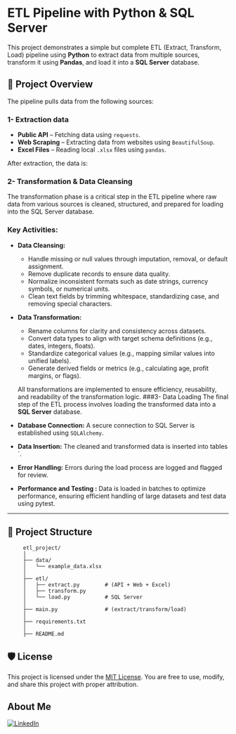 # ETL Pipeline with Python & SQL Server

This project demonstrates a simple but complete ETL (Extract, Transform, Load) pipeline using **Python** to extract data from multiple sources, transform it using **Pandas**, and load it into a **SQL Server** database.

## 📖 Project Overview

The pipeline pulls data from the following sources:
  ### 1-  Extraction data

- **Public API** – Fetching data using `requests`.
- **Web Scraping** – Extracting data from websites using `BeautifulSoup`.
- **Excel Files** – Reading local `.xlsx` files using `pandas`.

After extraction, the data is:
 ### 2- Transformation & Data Cleansing

The transformation phase is a critical step in the ETL pipeline where raw data from various sources is cleaned, structured, and prepared for loading into the SQL Server database.

### Key Activities:

- **Data Cleansing:**
  - Handle missing or null values through imputation, removal, or default assignment.
  - Remove duplicate records to ensure data quality.
  - Normalize inconsistent formats such as date strings, currency symbols, or numerical units.
  - Clean text fields by trimming whitespace, standardizing case, and removing special characters.

- **Data Transformation:**
  - Rename columns for clarity and consistency across datasets.
  - Convert data types to align with target schema definitions (e.g., dates, integers, floats).
  - Standardize categorical values (e.g., mapping similar values into unified labels).
  - Generate derived fields or metrics (e.g., calculating age, profit margins, or flags).

   All transformations are implemented to ensure efficiency, reusability, and readability of the transformation logic.
  ###3- Data Loading
    The final step of the ETL process involves loading the transformed data into a **SQL Server** database.

- **Database Connection:** A secure connection to SQL Server is established using `SQLAlchemy`.
- **Data Insertion:** The cleaned and transformed data is inserted into tables `.
- **Error Handling:** Errors during the load process are logged and flagged for review.
- **Performance and Testing :** Data is loaded in batches to optimize performance, ensuring efficient handling of large datasets and test data using pytest.
---

## 📂 Project Structure
  ```
       etl_project/
       │
       ├── data/                
       │   └── example_data.xlsx
       │
       ├── etl/
       │   ├── extract.py        # (API + Web + Excel)
       │   ├── transform.py      
       │   └── load.py           # SQL Server
       │
       ├── main.py               # (extract/transform/load)
       │
       ├── requirements.txt      
       │       
       ├── README.md             
  ```

## 🛡️ License

This project is licensed under the [MIT License](LICENSE). You are free to use, modify, and share this project with proper attribution.

## About Me
[![LinkedIn](https://img.shields.io/badge/LinkedIn-0077B5?style=for-the-badge&logo=linkedin&logoColor=white)](https://www.linkedin.com/in/mohamed-yasser-5a56672ab/i)



